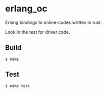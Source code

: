 erlang_oc
=====

Erlang bindings to online-codes written in rust.

Look in the test for driver code.

Build
-----

    $ make

Test
-----

    $ make test
